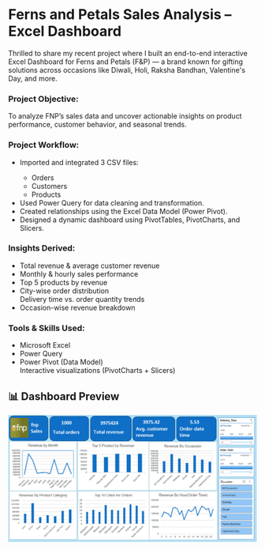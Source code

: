 <h1>
 Ferns and Petals Sales Analysis – Excel Dashboard
</h1>

<p>
Thrilled to share my recent project where I built an end-to-end interactive Excel Dashboard for Ferns and Petals (F&P) — a brand known for gifting solutions across occasions like Diwali, Holi, Raksha Bandhan, Valentine's Day, and more.
</p>

<h3>
Project Objective:
</h3>
<p>
To analyze FNP’s sales data and uncover actionable insights on product performance, customer behavior, and seasonal trends.
</p>
 
<h3>
Project Workflow:
</h3>
<ul>
<li>Imported and integrated 3 CSV files:</li>
   <ul>
    <li>Orders</li>
    <li>Customers</li>
    <li>Products</li>
   </ul>
<li>Used Power Query for data cleaning and transformation.</li>
<li>Created relationships using the Excel Data Model (Power Pivot).</li>
<li>Designed a dynamic dashboard using PivotTables, PivotCharts, and Slicers.</li>
</ul>
 
<h3>
Insights Derived:
</h3>
<ul>
<li>Total revenue & average customer revenue</li>
<li>Monthly & hourly sales performance</li>
<li>Top 5 products by revenue</li>
<li>City-wise order distribution</li>
</li>Delivery time vs. order quantity trends</li>
<li>Occasion-wise revenue breakdown</li>
</ul>
 
<h3>
Tools & Skills Used:
</h3>
<ul>
  <li>Microsoft Excel</li>
  <li>Power Query</li>
  <li>Power Pivot (Data Model)</li>
  </li>Interactive visualizations (PivotCharts + Slicers)</li>
</ul>


## 📊 Dashboard Preview
![Dashboard](https://github.com/shaifalijain789/Fern-and-Petal-Sales-Analysis/blob/main/dashboard.PNG?raw=true)

